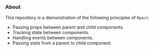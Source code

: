 ### About

This repository is a demonstration of the following principles of `React`:

<ul>
    <li>Passing props between parent and child components.</li>
    <li>Tracking state between components.</li>
    <li>Handling events between components.</li>
    <li>Passing state from a parent to child component.</li>
</ul>
